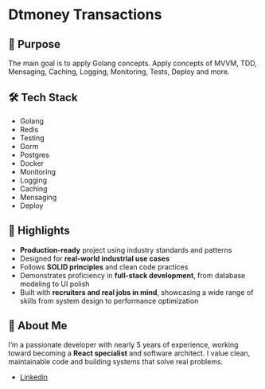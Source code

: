 # Dtmoney Transactions

## 🚀 Purpose

The main goal is to apply Golang concepts.
Apply concepts of MVVM, TDD, Mensaging, Caching, Logging, Monitoring, Tests, Deploy and more.

## 🛠️ Tech Stack

- Golang
- Redis
- Testing
- Gorm
- Postgres
- Docker
- Monitoring
- Logging
- Caching
- Mensaging
- Deploy

## 📌 Highlights

- **Production-ready** project using industry standards and patterns
- Designed for **real-world industrial use cases**
- Follows **SOLID principles** and clean code practices
- Demonstrates proficiency in **full-stack development**, from database modeling to UI polish
- Built with **recruiters and real jobs in mind**, showcasing a wide range of skills from system design to performance optimization

## 👤 About Me

I’m a passionate developer with nearly 5 years of experience, working toward becoming a **React specialist** and software architect. I value clean, maintainable code and building systems that solve real problems.

- [Linkedin](https://www.linkedin/in/flvsantos15.com)

<!-- ## 📎 Live Demo / Screenshots

(Include links or images if available)

## 📂 How to Run

```bash
# Clone the repository
git clone https://github.com/yourusername/machinery-dashboard.git

# Navigate into the folder
cd machinery-dashboard

# Install dependencies
npm install

# Run development server
npm run dev
-->
